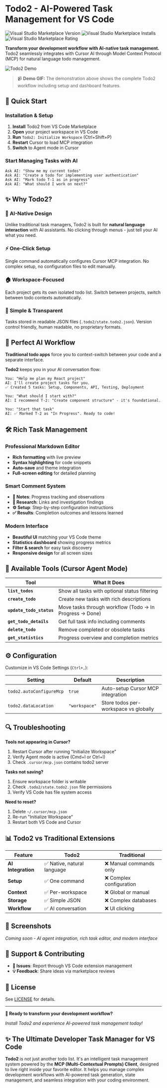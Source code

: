 # Todo2 - AI-Powered Task Management for VS Code

![Visual Studio Marketplace Version](https://img.shields.io/visual-studio-marketplace/v/Todo2.todo2?style=flat-square&logo=visual-studio-code)
![Visual Studio Marketplace Installs](https://img.shields.io/visual-studio-marketplace/i/Todo2.todo2?style=flat-square)
![Visual Studio Marketplace Rating](https://img.shields.io/visual-studio-marketplace/r/Todo2.todo2?style=flat-square)

**Transform your development workflow with AI-native task management.** Todo2 seamlessly integrates with Cursor AI through Model Context Protocol (MCP) for natural language todo management.

![Todo2 Demo](todo2-demo.gif)

> 📹 **Demo GIF:** The demonstration above shows the complete Todo2 workflow including setup and dashboard features.

## 🚀 Quick Start

### Installation & Setup
1. **Install** Todo2 from VS Code Marketplace
2. **Open** your project workspace in VS Code  
3. **Run** `Todo2: Initialize Workspace` (Ctrl+Shift+P)
4. **Restart** Cursor to load MCP integration
5. **Switch** to Agent mode in Cursor

### Start Managing Tasks with AI
```
Ask AI: "Show me my current todos"
Ask AI: "Create a todo for implementing user authentication"  
Ask AI: "Mark todo T-1 as in progress"
Ask AI: "What should I work on next?"
```

## ✨ Why Todo2?

### 🤖 **AI-Native Design**
Unlike traditional task managers, Todo2 is built for **natural language interaction** with AI assistants. No clicking through menus - just tell your AI what you need.

### ⚡ **One-Click Setup**  
Single command automatically configures Cursor MCP integration. No complex setup, no configuration files to edit manually.

### 🏠 **Workspace-Focused**
Each project gets its own isolated todo list. Switch between projects, switch between todo contexts automatically.

### 💾 **Simple & Transparent**
Tasks stored in readable JSON files (`.todo2/state.todo2.json`). Version control friendly, human readable, no proprietary formats.

## 🎯 Perfect AI Workflow

**Traditional todo apps** force you to context-switch between your code and a separate interface.

**Todo2** keeps you in your AI conversation flow:

```
You: "Help me plan my React project"
AI: I'll create project tasks for you.
✅ Created 5 tasks: Setup, Components, API, Testing, Deployment

You: "What should I start with?"  
AI: I recommend T-2: "Create component structure" - it's foundational.

You: "Start that task"
AI: ✅ Marked T-2 as "In Progress". Ready to code!
```

## 🛠️ Rich Task Management

### Professional Markdown Editor
- **Rich formatting** with live preview
- **Syntax highlighting** for code snippets  
- **Auto-save** and theme integration
- **Full-screen editing** for detailed planning

### Smart Comment System
- **📝 Notes**: Progress tracking and observations
- **🔬 Research**: Links and investigation findings  
- **⚙️ Setup**: Step-by-step configuration instructions
- **✅ Results**: Completion outcomes and lessons learned

### Modern Interface
- **Beautiful UI** matching your VS Code theme
- **Statistics dashboard** showing progress metrics
- **Filter & search** for easy task discovery
- **Responsive design** for all screen sizes

## 🔧 Available Tools (Cursor Agent Mode)

| Tool | What It Does |
|------|-------------|
| **`list_todos`** | Show all tasks with optional status filtering |
| **`create_todo`** | Create new tasks with rich descriptions |
| **`update_todo_status`** | Move tasks through workflow (Todo → In Progress → Done) |
| **`get_todo_details`** | Get full task info including comments |
| **`delete_todo`** | Remove completed or obsolete tasks |
| **`get_statistics`** | Progress overview and completion metrics |

## ⚙️ Configuration

Customize in VS Code Settings (`Ctrl+,`):

| Setting | Default | Description |
|---------|---------|-------------|
| `todo2.autoConfigureMcp` | `true` | Auto-setup Cursor MCP integration |
| `todo2.dataLocation` | `"workspace"` | Store todos per-workspace vs globally |

## 🔍 Troubleshooting

**Tools not appearing in Cursor?**
1. Restart Cursor after running "Initialize Workspace"
2. Verify Agent mode is active (Cmd+I or Ctrl+I)
3. Check `.cursor/mcp.json` contains todo2 server

**Tasks not saving?**
1. Ensure workspace folder is writable
2. Check `.todo2/state.todo2.json` file permissions
3. Verify VS Code has file system access

**Need to reset?**
1. Delete `~/.cursor/mcp.json` 
2. Re-run "Initialize Workspace"
3. Restart both VS Code and Cursor

## 📊 Todo2 vs Traditional Extensions

| Feature | Todo2 | Traditional |
|---------|-------|-------------|
| **AI Integration** | ✅ Native, natural language | ❌ Manual commands only |
| **Setup** | ✅ One command | ❌ Complex configuration |
| **Context** | ✅ Per-workspace | ❌ Global or manual |
| **Storage** | ✅ Simple JSON | ❌ Complex databases |
| **Workflow** | ✅ AI conversation | ❌ UI clicking |

## 🎨 Screenshots

*Coming soon - AI agent integration, rich task editor, and modern interface*

## 🤝 Support & Contributing

- **🐛 Issues**: Report through VS Code extension management
- **💡 Feedback**: Share ideas via marketplace reviews

## 📄 License

See [LICENSE](LICENSE) for details.

---

**🚀 Ready to transform your development workflow?**

*Install Todo2 and experience AI-powered task management today!*

## ✨ The Ultimate Developer Task Manager for VS Code

**Todo2** is not just another todo list. It's an intelligent task management system powered by the **MCP (Multi-Contextual Prompts) Client**, designed to live right inside your favorite editor. It helps you manage complex development workflows with AI-powered task generation, state management, and seamless integration with your coding environment.
